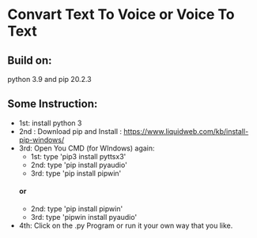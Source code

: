 # Convart Text To Voice or Voice To Text
## Build on:
python 3.9 and pip 20.2.3

## Some Instruction: 
* 1st: install python 3
* 2nd : Download pip and Install : https://www.liquidweb.com/kb/install-pip-windows/
* 3rd: Open You CMD (for WIndows) again: 
	* 1st: type 'pip3 install pyttsx3'
	* 2nd: type 'pip install pyaudio'
	* 3rd: type 'pip install pipwin'
	#### or
	* 2nd: type 'pip install pipwin'
	* 3rd: type 'pipwin install pyaudio'
* 4th: Click on the .py Program or run it your own way that you like.
	
